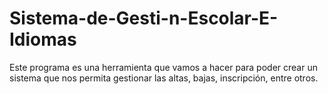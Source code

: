 # Sistema-de-Gesti-n-Escolar-E-Idiomas
Este programa es una herramienta que vamos a hacer para poder crear un sistema que nos permita gestionar las altas, bajas, inscripción, entre otros.
